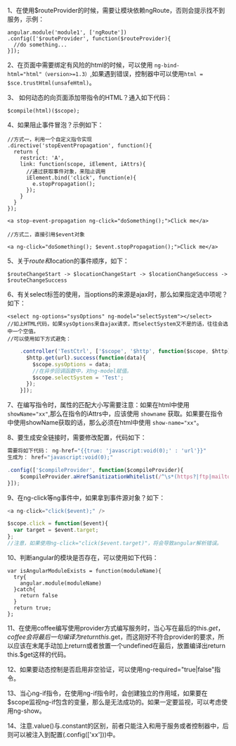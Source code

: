 1、在使用$routeProvider的时候，需要让模块依赖ngRoute，否则会提示找不到服务，示例：

	angular.module('module1', ['ngRoute'])
	.config(['$routeProvider', function($routeProvider){
	  //do something...
	}]);

2、在页面中需要绑定有风险的html的时候，可以使用 `ng-bind-html="html"（version>=1.3）`,如果遇到错误，控制器中可以使用`html = $sce.trustHtml(unsafeHtml)`。

3、 如何动态的向页面添加带指令的HTML？通入如下代码：

	$compile(html)($scope);

4、如果阻止事件冒泡？示例如下：
	
	//方式一，利用一个自定义指令实现
	.directive('stopEventPropagation', function(){
	  return {
	    restrict: 'A',
	    link: function(scope, iElement, iAttrs){
	      //通过获取事件对象，来阻止调用
	      iElement.bind('click', function(e){
	        e.stopPropagation();
	      });
	    }
	  }
	});
	
	<a stop-event-propagation ng-click="doSomething();">Click me</a>
	
	//方式二，直接引用$event对象
	
	<a ng-click="doSomething(); $event.stopPropagation();">Click me</a>

5、关于$route和$location的事件顺序，如下：

	$routeChangeStart -> $locationChangeStart -> $locationChangeSuccess -> $routeChangeSuccess

6、有关select标签的使用，当options的来源是ajax时，那么如果指定选中项呢？如下：

	<select ng-options="sysOptions" ng-model="selectSystem"></select>
	//如上HTML代码，如果sysOptions来自ajax请求，而selectSystem又不是的话，往往会选中一个空值。
	//可以使用如下方式避免：

```javascript
	.controller('TestCtrl', ['$scope', '$http', function($scope, $http){
	  $http.get(url).success(function(data){
	    $scope.sysOptions = data;
	    //在异步回调函数中，对ng-model赋值。
	    $scope.selectSystem = 'Test';
	  });
	}]);
```

7、在编写指令时，属性的匹配大小写需要注意：如果在html中使用 `showName="xx"`,那么在指令的iAttrs中，应该使用 `showname` 获取。如果要在指令中使用showName获取的话，那么必须在html中使用 `show-name="xx"`。

8、要生成安全链接时，需要修改配置，代码如下：

```javascript
需要将如下代码： ng-href="{{true: 'javascript:void(0);' : 'url'}}" 
生成为： href="javascript:void(0);"
```

```javascript
.config(['$compileProvider', function($compileProvider){
    $compileProvider.aHrefSanitizationWhitelist(/^\s*(https?|ftp|mailto|file|javascript):/)
}]);
```

9、在ng-click等ng事件中，如果拿到事件源对象？如下：

```javascript
<a ng-click="click($event);" />

$scope.click = function($event){
  var target = $event.target;
};
//注意，如果使用ng-click="click($event.target)"，将会导致angular解析错误。
```	

10、判断angular的模块是否存在，可以使用如下代码：

	var isAngularModuleExists = function(moduleName){
	  try{
	    angular.module(moduleName)
	  }catch{
	    return false
	  }
	  return true;
	};

11、在使用coffee编写使用provider方式编写服务时，当心写在最后的this.$get，coffee会将最后一句编译为return this.$get，而这刚好不符合provider的要求，所以应该在末尾手动加上return或者放置一个undefined在最后，放置编译出return this.$get这样的代码。

12、如果要动态控制是否启用非空验证，可以使用ng-required="true|false"指令。

13、当心ng-if指令，在使用ng-if指令时，会创建独立的作用域，如果要在$scope监视ng-if包含的变量，那么是无法成功的。如果一定要监视，可以考虑使用ng-show。

14、注意.value()与.constant的区别，前者只能注入和用于服务或者控制器中，后则可以被注入到配置(.config(['xx']))中。
